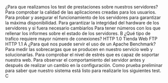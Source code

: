 <pregunta>
  <enunciado>¿Para que realizamos los test de prestaciones sobre nuestros servidores?</enunciado>
  <opcionA>Para comprobar la calidad de las aplicaciones creadas para los usuarios.</opcionA>
  <opcionB>Para probar y asegurar el funcionamiento de los servidores para garantizar la máxima disponibilidad.</opcionB>
  <opcionC>Para garantizar la integridad del hardware de los servidores y si fuera necesario cambiarlos</opcionC>
  <opcionD>Para tener números con los que rellenar los informes sobre el estado de los servidores.</opcionD>
  <solucion>B</solucion>
</pregunta>

<pregunta>
  <enunciado>¿Qué tipo de trafico requiere mayor número de conexiones?</enunciado>
  <opcionA>HTTP 1.0</opcionA>
  <opcionB>Tienda Web</opcionB>
  <opcionC>FTP</opcionC>
  <opcionD>HTTP 1.1</opcionD>
  <solucion>A</solucion>
</pregunta>

<pregunta>
  <enunciado>¿Para qué nos puede servir el uso de un Apache Benchmark?</enunciado>
  <opcionA>Para medir las sobrecargas que se producen en nuestro servicio web y solucionarlas.</opcionA>
  <opcionB>Para comprobar el nivel de estrés que es capaz de soportar nuestra web.</opcionB>
  <opcionC>Para observar el comportamiento del servidor antes y después de realizar un cambio en la configuración.</opcionC>
  <opcionD>Como prueba preliminar para saber que nuestro sistema está listo para realizarle los siguientes test.</opcionD>
  <solucion>C</solucion>
</pregunta>
